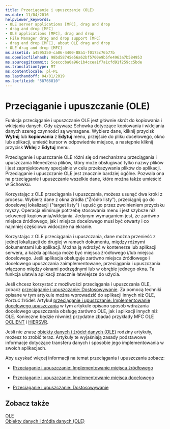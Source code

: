 ```yaml
---
title: Przeciąganie i upuszczanie (OLE)
ms.date: 11/04/2016
helpviewer_keywords:
- OLE server applications [MFC], drag and drop
- drag and drop [MFC]
- OLE applications [MFC], drag and drop
- File Manager drag and drop support [MFC]
- drag and drop [MFC], about OLE drag and drop
- OLE drag and drop [MFC]
ms.assetid: a4595350-ca06-4400-88a1-f0175c76b77b
ms.openlocfilehash: 98bd58745e56a62bf5700e9b5fe4963a7b584953
ms.sourcegitcommit: 5cecccba0a96c1b4ccea1f7a1cfd91f259cc5bde
ms.translationtype: MT
ms.contentlocale: pl-PL
ms.lasthandoff: 04/01/2019
ms.locfileid: "58766810"
---
```

# <a name="drag-and-drop-ole"></a>Przeciąganie i upuszczanie (OLE)

Funkcja przeciąganie i upuszczanie OLE jest głównie skrót do kopiowania i wklejania danych. Gdy używasz Schowka dotyczące kopiowania i wklejania danych szereg czynności są wymagane. Wybierz dane, kliknij przycisk **Wytnij** lub **kopiowania** z **Edytuj** menu, przejście do pliku docelowego, okno lub aplikacji, umieść kursor w odpowiednie miejsce, a następnie kliknij przycisk **Wklej** z **Edytuj** menu.

Przeciąganie i upuszczanie OLE różni się od mechanizmu przeciągania i upuszczania Menedżera plików, który może obsługiwać tylko nazwy plików i jest zaprojektowany specjalnie w celu przekazywania plików do aplikacji. Przeciąganie i upuszczanie OLE jest znacznie bardziej ogólne. Pozwala ona na przeciąganie i upuszczanie wszelkie dane, które można także umieścić w Schowku.

Korzystając z OLE przeciągania i upuszczania, możesz usunąć dwa kroki z procesu. Wybierz dane z okna źródła ("Źródło listy"), przeciągnij go do docelowej lokalizacji ("target listy") i upuść go przez zwolnieniem przycisku myszy. Operacja eliminuje potrzebę stosowania menu i jest szybsze niż sekwencji kopiowania/wklejania. Jedynym wymaganiem jest, że zarówno miejsca źródłowego, jak i miejsca docelowego musi być otwarty i co najmniej częściowo widoczne na ekranie.

Korzystając z OLE przeciągania i upuszczania, dane można przenieść z jednej lokalizacji do drugiej w ramach dokumentu, między różnymi dokumentami lub aplikacji. Można ją wdrożyć w kontenerze lub aplikacji serwera, a każda aplikacja może być miejsca źródłowego i/lub miejsca docelowego. Jeśli aplikacja obsługuje zarówno miejsca źródłowego i docelowego upuszczania zaimplementowane, przeciągania i upuszczania włączono między oknami podrzędnymi lub w obrębie jednego okna. Ta funkcja ułatwia aplikacji znacznie łatwiejsze do użycia.

Jeśli chcesz korzystać z możliwości przeciągania i upuszczania OLE, zobacz [przeciąganie i upuszczanie: Dostosowywanie](../mfc/drag-and-drop-customizing.md). Za pomocą techniki opisane w tym artykule można wprowadzić do aplikacji innych niż OLE, Porzuć źródeł. Artykuł [przeciąganie i upuszczanie: Implementowanie docelowego upuszczania](../mfc/drag-and-drop-implementing-a-drop-target.md) w tym artykule opisano sposób wdrażania docelowego upuszczania obsługę zarówno OLE, jak i aplikacji innych niż OLE. Konieczne będzie również przydatne zbadać przykłady MFC OLE [OCLIENT](../overview/visual-cpp-samples.md) i [HIERSVR](../overview/visual-cpp-samples.md).

Jeśli nie znasz [obiekty danych i źródeł danych (OLE)](../mfc/data-objects-and-data-sources-ole.md) rodziny artykuły, możesz to zrobić teraz. Artykuły te wyjaśniają zasady podstawowe informacje dotyczące transferu danych i sposobie jego implementowania w swoich aplikacjach.

Aby uzyskać więcej informacji na temat przeciągania i upuszczania zobacz:

- [Przeciąganie i upuszczanie: Implementowanie miejsca źródłowego](../mfc/drag-and-drop-implementing-a-drop-source.md)

- [Przeciąganie i upuszczanie: Implementowanie miejsca docelowego](../mfc/drag-and-drop-implementing-a-drop-target.md)

- [Przeciąganie i upuszczanie: Dostosowywanie](../mfc/drag-and-drop-customizing.md)

## <a name="see-also"></a>Zobacz także

[OLE](../mfc/ole-in-mfc.md)<br/>
[Obiekty danych i źródła danych (OLE)](../mfc/data-objects-and-data-sources-ole.md)

